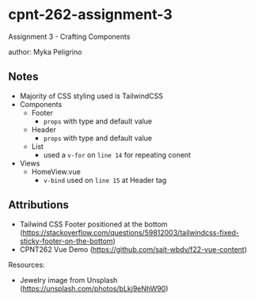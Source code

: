# cpnt-262-assignment-3
Assignment 3 - Crafting Components 

author: Myka Peligrino

## Notes
- Majority of CSS styling used is TailwindCSS
- Components
  - Footer
    - `props` with type and default value
  - Header
    - `props` with type and default value
  - List
    - used a `v-for` on `line 14` for repeating conent
- Views
  - HomeView.vue
    - `v-bind` used on `line 15` at Header tag

## Attributions
- Tailwind CSS Footer positioned at the bottom (https://stackoverflow.com/questions/59812003/tailwindcss-fixed-sticky-footer-on-the-bottom)
- CPNT262 Vue Demo (https://github.com/sait-wbdv/f22-vue-content)

Resources:
- Jewelry image from Unsplash (https://unsplash.com/photos/bLkj9eNhW90)
